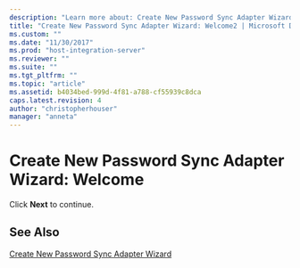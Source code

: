 ```yaml
---
description: "Learn more about: Create New Password Sync Adapter Wizard: Welcome"
title: "Create New Password Sync Adapter Wizard: Welcome2 | Microsoft Docs"
ms.custom: ""
ms.date: "11/30/2017"
ms.prod: "host-integration-server"
ms.reviewer: ""
ms.suite: ""
ms.tgt_pltfrm: ""
ms.topic: "article"
ms.assetid: b4034bed-999d-4f81-a788-cf55939c8dca
caps.latest.revision: 4
author: "christopherhouser"
manager: "anneta"
---
```

# Create New Password Sync Adapter Wizard: Welcome
Click **Next** to continue.  
  
## See Also  
 [Create New Password Sync Adapter Wizard](../core/create-new-password-sync-adapter-wizard1.md)
